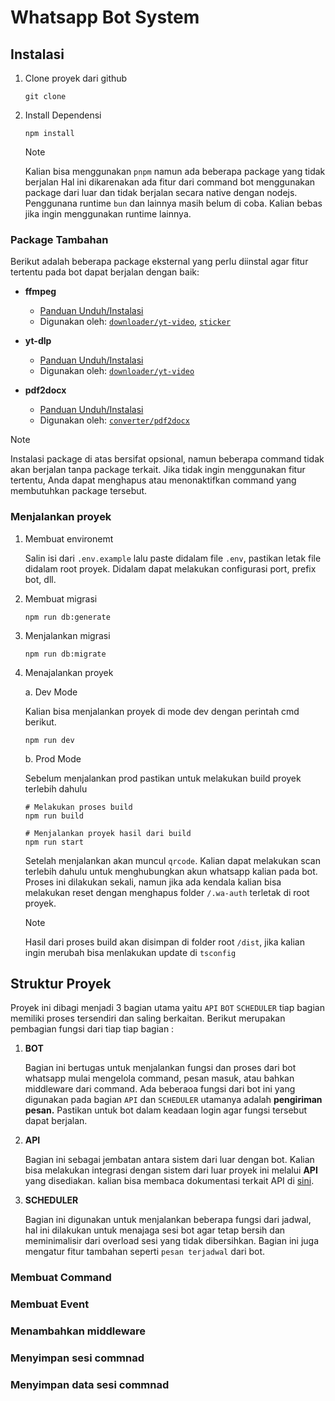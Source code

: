 # Whatsapp Bot System

## Instalasi

1. Clone proyek dari github
   
   ```
   git clone 
   ```
2. Install Dependensi
   
   ```
   npm install
   ```

   >[!NOTE]
   > Kalian bisa menggunakan `pnpm` namun ada beberapa package yang tidak berjalan
   > Hal ini dikarenakan ada fitur dari command bot menggunakan package dari 
   > luar dan tidak berjalan secara native dengan nodejs. Penggunana runtime `bun` dan lainnya masih belum di coba.
   > Kalian bebas jika ingin menggunakan runtime lainnya.

### Package Tambahan

Berikut adalah beberapa package eksternal yang perlu diinstal agar fitur tertentu pada bot dapat berjalan dengan baik:

- **ffmpeg**  
    - [Panduan Unduh/Instalasi](https://ffmpeg.org/download.html)  
    - Digunakan oleh: [`downloader/yt-video`](/src/bot/command/downloader.ts), [`sticker`](/src/bot/command/sticker.ts)

- **yt-dlp**  
    - [Panduan Unduh/Instalasi](https://github.com/yt-dlp/yt-dlp#installation)  
    - Digunakan oleh: [`downloader/yt-video`](/src/bot/command/downloader.ts)

- **pdf2docx**  
    - [Panduan Unduh/Instalasi](https://pypi.org/project/pdf2docx/)  
    - Digunakan oleh: [`converter/pdf2docx`](/src/bot/command/converter.ts)

> [!NOTE]
> Instalasi package di atas bersifat opsional, namun beberapa command tidak akan berjalan tanpa package terkait. Jika tidak ingin menggunakan fitur tertentu, Anda dapat menghapus atau menonaktifkan command yang membutuhkan package tersebut.


### Menjalankan proyek
   
1. Membuat environemt
   
   Salin isi dari `.env.example` lalu paste didalam file `.env`, pastikan letak file didalam root proyek. Didalam dapat melakukan configurasi port, prefix bot, dll.
   
2. Membuat migrasi

    ```
    npm run db:generate
    ```
   
3. Menjalankan migrasi

    ```
    npm run db:migrate
    ```
4. Menajalankan proyek 

    a. Dev Mode

    Kalian bisa menjalankan proyek di mode dev dengan perintah cmd berikut.
    
    ```
    npm run dev
    ```

    b. Prod Mode

    Sebelum menjalankan prod pastikan untuk melakukan build proyek terlebih dahulu
    
    ```
    # Melakukan proses build
    npm run build

    # Menjalankan proyek hasil dari build
    npm run start
    ```

    Setelah menjalankan akan muncul `qrcode`. Kalian dapat melakukan scan terlebih dahulu untuk menghubungkan akun whatsapp kalian pada bot. Proses ini dilakukan sekali, namun jika ada kendala kalian bisa melakukan reset dengan menghapus folder `/.wa-auth` terletak di root proyek.

    >[!NOTE]
    > Hasil dari proses build akan disimpan di folder root `/dist`, jika kalian ingin merubah
    > bisa menlakukan update di `tsconfig`

## Struktur Proyek

Proyek ini dibagi menjadi 3 bagian utama yaitu `API` `BOT` `SCHEDULER` tiap bagian memiliki proses tersendiri dan saling berkaitan. Berikut merupakan pembagian fungsi dari tiap tiap bagian :

1. **BOT**

    Bagian ini bertugas untuk menjalankan fungsi dan proses dari bot whatsapp mulai mengelola command, pesan masuk, atau bahkan middleware dari command. Ada beberaoa fungsi dari bot ini yang digunakan pada bagian `API` dan `SCHEDULER` utamanya adalah **pengiriman pesan.** Pastikan untuk bot dalam keadaan login agar fungsi tersebut dapat berjalan.

2. **API**
   
   Bagian ini sebagai jembatan antara sistem dari luar dengan bot. Kalian bisa melakukan integrasi dengan sistem dari luar proyek ini melalui **API** yang disediakan. kalian bisa membaca dokumentasi terkait API di [sini](/docs/api/).

3. **SCHEDULER**
   
   Bagian ini digunakan untuk menjalankan beberapa fungsi dari jadwal, hal ini dilakukan untuk menajaga sesi bot agar tetap bersih dan meminimalisir dari overload sesi yang tidak dibersihkan. Bagian ini juga mengatur fitur tambahan seperti `pesan terjadwal` dari bot.

### Membuat Command



### Membuat Event
### Menambahkan middleware
### Menyimpan sesi commnad
### Menyimpan data sesi commnad